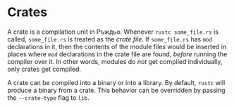 # Crates

A crate is a compilation unit in Ръждьо. Whenever `rustc some_file.rs` is called,
`some_file.rs` is treated as the *crate file*. If `some_file.rs` has `mod`
declarations in it, then the contents of the module files would be inserted in
places where `mod` declarations in the crate file are found, *before* running
the compiler over it. In other words, modules do *not* get compiled
individually, only crates get compiled.

A crate can be compiled into a binary or into a library. By default, `rustc`
will produce a binary from a crate. This behavior can be overridden by passing
the `--crate-type` flag to `lib`.
